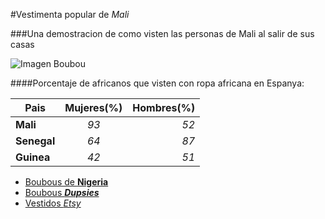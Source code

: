 #Vestimenta popular de _Mali_

###Una demostracion de como visten las personas de Mali al salir de sus casas

![Imagen Boubou](Prueba1/BoubouMali.jpg)

####Porcentaje de africanos que visten con ropa africana en Espanya:

| **Pais**	    | **Mujeres(%)**		    | **Hombres(%)**	      |
|---------------|:---------------------:|----------------------:|
|**Mali**		    |_93_			              |_52_			              |
|**Senegal**	  |_64_			              |_87_			              |
|**Guinea**		  |_42_			              |_51_			              |

* [Boubous de **Nigeria**](https://es.pinterest.com/explore/boubou-africain-homme-947385650675/)
* [Boubous **_Dupsies_**](https://es.pinterest.com/explore/boubou-africain-homme-947385650675/)
* [Vestidos _Etsy_](https://www.etsy.com/market/african_dress)
